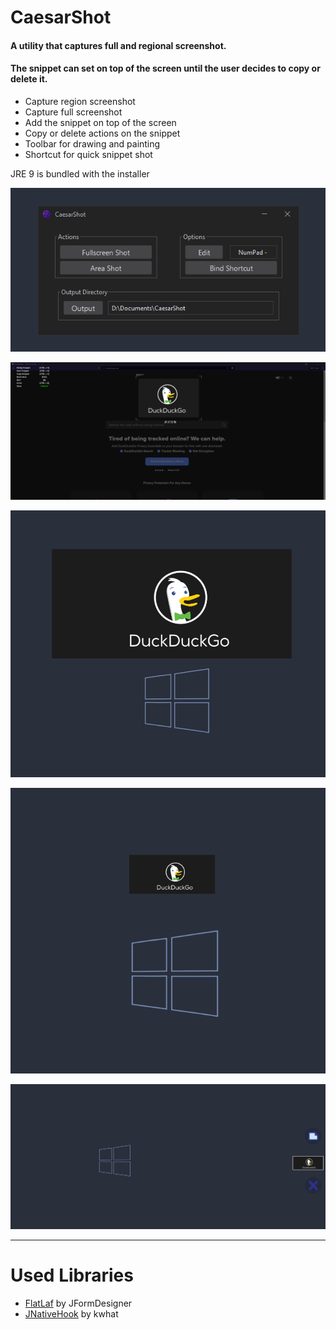 # CaesarShot
#### A utility that captures full and regional screenshot.
#### The snippet can set on top of the screen until the user decides to copy or delete it.
+ Capture region screenshot
+ Capture full screenshot
+ Add the snippet on top of the screen
+ Copy or delete actions on the snippet
+ Toolbar for drawing and painting
+ Shortcut for quick snippet shot

JRE 9 is bundled with the installer

![UI](./images/UI.png)

![Capture](./images/Capture.png)

![Snippet](./images/Snippet.png)

![Resize](./images/Resize.png)

![Actions](./images/Actions.png)

---

# Used Libraries

+ [FlatLaf](https://github.com/JFormDesigner/FlatLaf/) by JFormDesigner
+ [JNativeHook](https://github.com/kwhat/jnativehook/) by kwhat
